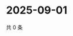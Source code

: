 # 2025-09-01

共 0 条

<!-- BEGIN ZHIHUQUESTIONS -->
<!-- 最后更新时间 Mon Sep 01 2025 05:09:21 GMT+0800 (China Standard Time) -->

<!-- END ZHIHUQUESTIONS -->
